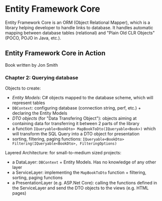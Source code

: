 # Entity Framework Core

Entity Framework Core is an ORM (Object Relational Mapper), which is a library helping developer to handle links to database.
It handles automatic mapping between database tables (relational) and "Plain Old CLR Objects" (POCO, POJO in Java, etc.).


## Entity Framework Core in Action

Book written by Jon Smith

### Chapter 2: Querying database

Objects to create:

- *Entity Models*: C# objects mapped to the database scheme, which will represent tables
- `DBContext`: configuring database (connection string, perf, etc.) + declaring the Entity Models
-  *DTO objects* (for "Data Transfering Object"): objects aiming at containing data for transferring it between 2 parts of the library
-  a function `IQueryable<BookDto> MapBookToDto(IQueryable<Book>)` which will transform the SQL Query into a DTO object for presentation
-  sorting, filtering, paging functions: `IQueryable<BookDto> Filtering(IQueryable<BookDto>, FilteringOptions)`

Layered Architecture: for small-to-medium sized projects:

  - a DataLayer: `DBContext` + Entity Models. Has no knowledge of any other layer
  - a ServiceLayer: implementing the `MapBookToDto` function + filtering, sorting, paging functions
  - a PresentationLayer (e.g. ASP.Net Core): calling the functions defined in the ServiceLayer and send the DTO objects to the views (e.g. HTML pages)